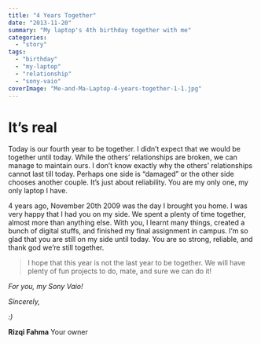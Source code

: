 ```yaml
---
title: "4 Years Together"
date: "2013-11-20"
summary: "My laptop's 4th birthday together with me"
categories: 
  - "story"
tags: 
  - "birthday"
  - "my-laptop"
  - "relationship"
  - "sony-vaio"
coverImage: "Me-and-Ma-Laptop-4-years-together-1-1.jpg"
---
```


# It’s real

Today is our fourth year to be together. I didn’t expect that we would be together until today. While the others’ relationships are broken, we can manage to maintain ours. I don’t know exactly why the others’ relationships cannot last till today. Perhaps one side is “damaged” or the other side chooses another couple. It’s just about reliability. You are my only one, my only laptop I have.


4 years ago, November 20th 2009 was the day I brought you home. I was very happy that I had you on my side. We spent a plenty of time together, almost more than anything else. With you, I learnt many things, created a bunch of digital stuffs, and finished my final assignment in campus. I’m so glad that you are still on my side until today. You are so strong, reliable, and thank god we’re still together.

> I hope that this year is not the last year to be together. We will have plenty of fun projects to do, mate, and sure we can do it!

_For you, my Sony Vaio!_

_Sincerely,_

_:)_

**Rizqi Fahma** Your owner
